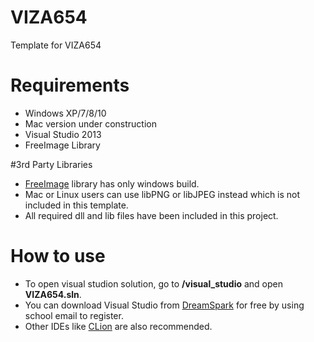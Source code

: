 # VIZA654
Template for VIZA654

# Requirements
* Windows XP/7/8/10
* Mac version under construction
* Visual Studio 2013
* FreeImage Library

#3rd Party Libraries
* [FreeImage](http://freeimage.sourceforge.net/) library has only windows build.
* Mac or Linux users can use libPNG or libJPEG instead which is not included in this template.
* All required dll and lib files have been included in this project.

# How to use
* To open visual studion solution, go to <b>/visual_studio</b> and open <b>VIZA654.sln</b>.
* You can download Visual Studio from [DreamSpark](https://www.dreamspark.com/) for free by using school email to register.
* Other IDEs like [CLion](https://www.jetbrains.com/clion/) are also recommended.
